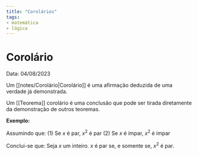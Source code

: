 ```yaml
---
title: "Corolários"
tags:
- matemática
- lógica
---
```

# Corolário

Data: 04/08/2023

Um [[notes/Corolário|Corolário]] é uma afirmação deduzida de uma verdade já demonstrada.

Um [[Teorema]] corolário é uma conclusão que pode ser tirada diretamente da demonstração de outros teoremas.

**Exemplo:**

Assumindo que:
(1) Se $x$ é par, $x^2$ é par
(2) Se $x$ é ímpar, $x^2$ é ímpar

Conclui-se que:
Seja $x$ um inteiro. $x$ é par se, e somente se, $x^2$ é par.